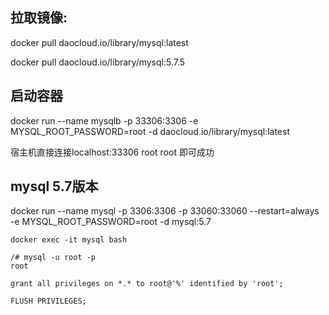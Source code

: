 ## 拉取镜像:
docker pull daocloud.io/library/mysql:latest

docker pull daocloud.io/library/mysql:5.7.5

## 启动容器
docker run --name mysqlb -p 33306:3306 -e MYSQL_ROOT_PASSWORD=root -d daocloud.io/library/mysql:latest


宿主机直接连接localhost:33306 root root  即可成功


## mysql 5.7版本
docker run --name mysql -p 3306:3306 -p 33060:33060 --restart=always -e MYSQL_ROOT_PASSWORD=root -d mysql:5.7

```
docker exec -it mysql bash

/# mysql -u root -p
root

grant all privileges on *.* to root@'%' identified by 'root';

FLUSH PRIVILEGES;

```
















